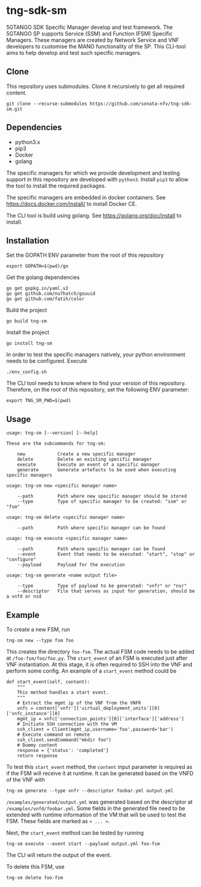 # tng-sdk-sm

5GTANGO SDK Specific Manager develop and test framework. The 5GTANGO SP supports
Service (SSM) and Function (FSM) Specific Managers. These managers are created by
Network Service and VNF developers to customise the MANO functionality of the SP.
This CLI-tool aims to help develop and test such specific managers. 

## Clone

This repository uses submodules. Clone it recursively to get all required content.

	git clone --recurse-submodules https://github.com/sonata-nfv/tng-sdk-sm.git

## Dependencies

* python3.x
* pip3
* Docker
* golang

The specific managers for which we provide development and testing support in this 
repository are developed with `python3`. Install `pip3` to allow the tool to install
the required packages. 

The specific managers are embedded in docker containers. See https://docs.docker.com/install/
to install Docker CE.

The CLI tool is build using golang. See https://golang.org/doc/install to install.

## Installation

Set the GOPATH ENV parameter from the root of this repository

	export GOPATH=$(pwd)/go

Get the golang dependencies

	go get gopkg.in/yaml.v2
	go get github.com/nu7hatch/gouuid
	go get github.com/fatih/color

Build the project

	go build tng-sm

Install the project

	go install tng-sm

In order to test the specific managers natively, your python environment needs to be
configured. Execute

	./env_config.sh

The CLI tool needs to know where to find your version of this repository. Therefore,
on the root of this repository, set the following ENV parameter:

	export TNG_SM_PWD=$(pwd)

## Usage

	
	usage: tng-sm [--version] [--help]

	These are the subcommands for tng-sm:

	    new            Create a new specific manager
	    delete         Delete an existing specific manager
	    execute        Execute an event of a specific manager
	    generate       Generate artefacts to be used when executing specific managers

	usage: tng-sm new <specific manager name>

	    --path         Path where new specific manager should be stored
	    --type         Type of specific manager to be created: "ssm" or "fsm"

	usage: tng-sm delete <specific manager name>

	    --path         Path where specific manager can be found

	usage: tng-sm execute <specific manager name>

	    --path         Path where specific manager can be found
	    --event        Event that needs to be executed: "start", "stop" or "configure"
	    --payload      Payload for the execution

	usage: tng-sm generate <name output file>

	    --type         Type of payload to be generated: "vnfr" or "nsr"
	    --descriptor   File that serves as input for generation, should be a vnfd or nsd
    	

## Example

To create a new FSM, run

	tng-sm new --type fsm foo

This creates the directory `foo-fsm`. The actual FSM code needs to be added at `/foo-fsm/foo/foo.py`.
The `start_event` of an FSM is executed just after VNF instantiation. At this stage, it is often
required to SSH into the VNF and perform some config. An example of a `start_event` method could be

	
    def start_event(self, content):
	    """
	    This method handles a start event.
	    """
	    # Extract the mgmt ip of the VNF from the VNFR
	    vnfc = content['vnfr']['virtual_deployment_units'][0]['vnfc_instance'][0]
	    mgmt_ip = vnfc['connection_points'][0]['interface']['address']
	    # Initiate SSH connection with the VM
	    ssh_client = Client(mgmt_ip,username='foo',password='bar')
	    # Execute command on remote
	    ssh_client.sendCommand("mkdir foo")
	    # Dummy content
	    response = {'status': 'completed'}
	    return response
	

To test this `start_event` method, the `content` input parameter is required as if the FSM will receive it
at runtime. It can be generated based on the VNFD of the VNF with

	tng-sm generate --type vnfr --descriptor foobar.yml output.yml

`/examples/generated/output.yml` was generated based on the descriptor at `/examples/vnfd/foobar.yml`. Some fields in the generated file 
need to be extended with runtime information of the VM that will be used to test the FSM. These fields are 
marked as `< ... >`.

Next, the `start_event` method can be tested by running

	tng-sm execute --event start --payload output.yml foo-fsm

The CLI will return the output of the event.

To delete this FSM, use

	tng-sm delete foo-fsm


